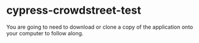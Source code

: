 # cypress-crowdstreet-test

You are going to need to download or clone a copy of the application onto your computer to follow along.
